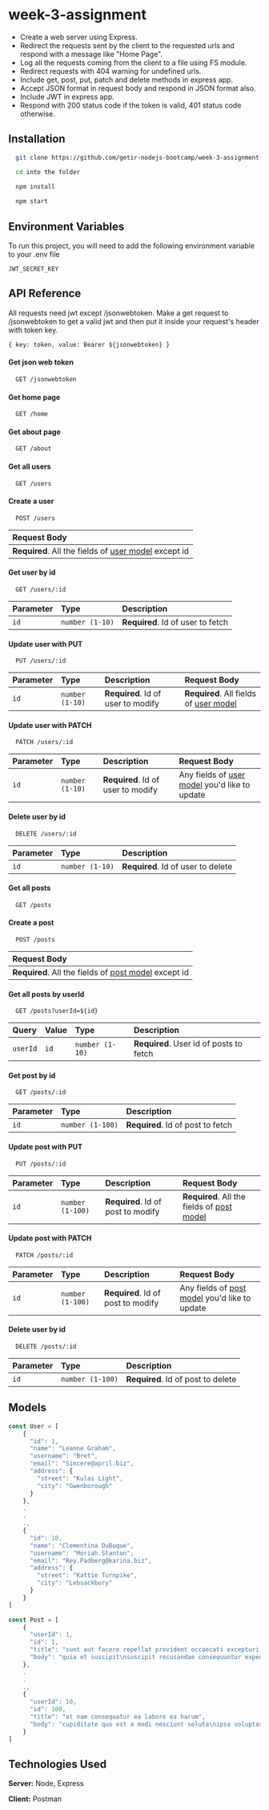 
# week-3-assignment

* Create a web server using Express.
* Redirect the requests sent by the client to the requested urls and respond with a message like "Home Page".
* Log all the requests coming from the client to a file using FS module.
* Redirect requests with 404 warning for undefined urls.
* Include get, post, put, patch and delete methods in express app.
* Accept JSON format in request body and respond in JSON format also.
* Include JWT in express app.
* Respond with 200 status code if the token is valid, 401 status code otherwise.

## Installation 

```bash
  git clone https://github.com/getir-nodejs-bootcamp/week-3-assignment-yavuzakin.git

  cd into the folder

  npm install
  
  npm start
```
## Environment Variables

To run this project, you will need to add the following environment variable to your .env file


`JWT_SECRET_KEY`

## API Reference

All requests need jwt except /jsonwebtoken. Make a get request to /jsonwebtoken to 
get a valid jwt and then put it inside your request's header with token key. 

```
{ key: token, value: Bearer ${jsonwebtoken} }
```
#### Get json web token

```
  GET /jsonwebtoken
```

#### Get home page

```
  GET /home
```

#### Get about page

```
  GET /about
```

#### Get all users

```
  GET /users
```

#### Create a user

```
  POST /users
```
| Request Body |
| :-------- |
| **Required**. All the fields of [user model](#models) except id|

#### Get user by id

```
  GET /users/:id
```

| Parameter | Type     | Description                       |
| :-------- | :------- | :-------------------------------- |
| `id`      | `number (1-10)` | **Required**. Id of user to fetch |

#### Update user with PUT

```
  PUT /users/:id
```

| Parameter | Type     | Description                       | Request Body |
| :-------- | :------- | :-------------------------------- | :------------ |
| `id`      | `number (1-10)` | **Required**. Id of user to modify | **Required**. All fields of [user model](#models) |

#### Update user with PATCH

```
  PATCH /users/:id
```

| Parameter | Type     | Description                       | Request Body |
| :-------- | :------- | :-------------------------------- | :----------- |
| `id`      | `number (1-10)` | **Required**. Id of user to modify | Any fields of [user model](#models) you'd like to update |

#### Delete user by id

```
  DELETE /users/:id
```

| Parameter | Type     | Description                       |
| :-------- | :------- | :-------------------------------- |
| `id`      | `number (1-10)` | **Required**. Id of user to delete |

#### Get all posts

```
  GET /posts
```

#### Create a post

```
  POST /posts
```
| Request Body |
| :-------- |
| **Required**. All the fields of [post model](#models) except id|

#### Get all posts by userId

```
  GET /posts?userId=${id}
```

| Query    | Value     | Type     | Description                  |
| :------- | :-------- | :------- | :-------------------------------- |
| `userId` | `id`      | `number (1-10)` | **Required**. User id of posts to fetch |

#### Get post by id

```
  GET /posts/:id
```

| Parameter | Type     | Description                       |
| :-------- | :------- | :-------------------------------- |
| `id`      | `number (1-100)` | **Required**. Id of post to fetch |

#### Update post with PUT

```
  PUT /posts/:id
```

| Parameter | Type     | Description                       | Request Body |
| :-------- | :------- | :-------------------------------- | :----------- |
| `id`      | `number (1-100)` | **Required**. Id of post to modify | **Required**. All the fields of [post model](#models) |

#### Update post with PATCH

```
  PATCH /posts/:id
```

| Parameter | Type     | Description                       | Request Body |
| :-------- | :------- | :-------------------------------- | :----------- |
| `id`      | `number (1-100)` | **Required**. Id of post to modify | Any fields of [post model](#models) you'd like to update |

#### Delete user by id

```
  DELETE /posts/:id
```

| Parameter | Type     | Description                       |
| :-------- | :------- | :-------------------------------- |
| `id`      | `number (1-100)` | **Required**. Id of post to delete |

  
## Models

```javascript
const User = [
    {
      "id": 1,
      "name": "Leanne Graham",
      "username": "Bret",
      "email": "Sincere@april.biz",
      "address": {
        "street": "Kulas Light",
        "city": "Gwenborough"
      }
    },
    .
    .
    .,
    {
      "id": 10,
      "name": "Clementina DuBuque",
      "username": "Moriah.Stanton",
      "email": "Rey.Padberg@karina.biz",
      "address": {
        "street": "Kattie Turnpike",
        "city": "Lebsackbury"
      }
    }
]
```

```javascript
const Post = [
    {
      "userId": 1,
      "id": 1,
      "title": "sunt aut facere repellat provident occaecati excepturi optio reprehenderit",
      "body": "quia et suscipit\nsuscipit recusandae consequuntur expedita et cum\nrepreh..."
    },
    .
    .
    .,
    {
      "userId": 10,
      "id": 100,
      "title": "at nam consequatur ea labore ea harum",
      "body": "cupiditate quo est a modi nesciunt soluta\nipsa voluptas error itaque ..."
    }
]
```

  
## Technologies Used

**Server:** Node, Express

**Client:** Postman

  